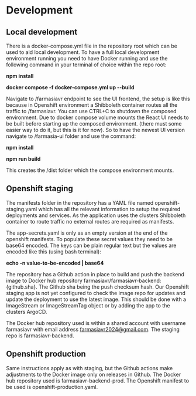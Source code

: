 # Development

## Local development
There is a docker-compose.yml file in the repository root which can be used to aid local development. To have a full local development environment running you need to have Docker running and use the following command in your terminal of choice within the repo root:

**npm install**

**docker compose -f docker-compose.yml up --build**

Navigate to /farmasiavr endpoint to see the UI frontend, the setup is like this because in Openshift environment a Shibboleth container routes all the traffic to /farmasiavr.
You can use CTRL+C to shutdown the composed environment. Due to docker compose volume mounts the React UI needs to be built before starting up the composed environment. (there must some easier way to do it, but this is it for now). So to have the newest UI version navigate to /farmasia-ui folder and use the command:

**npm install**

**npm run build**

This creates the /dist folder which the compose environment mounts.

## Openshift staging
The manifests folder in the repository has a YAML file named openshift-staging.yaml which has all the relevant information to setup the required deployments and services. As the application uses the clusters Shibboleth container to route traffic no external routes are required as manifests. 

The app-secrets.yaml is only as an empty version at the end of the openshift manifests. To populate these secret values they need to be base64 encoded. The keys can be plain regular text but the values are encoded like this (using bash terminal):

**echo -n value-to-be-encoded | base64**

The repository has a Github action in place to build and push the backend image to Docker hub repository farmasiavr/farmasiavr-backend:{github.sha}. The Github sha being the push checksum hash. Our Openshift staging app is not yet configured to check the image repo for updates and update the deployment to use the latest image. This should be done with a ImageStream or ImageStreamTag object or by adding the app  to the clusters ArgoCD.

The Docker hub repository used is within a shared account with username farmasiavr with email address farmasiavr2024@gmail.com. The staging repo is farmasiavr-backend. 

## Openshift production
Same instructions apply as with staging, but the Github actions make adjustments to the Docker image only on releases in Github. The Docker hub repository used is farmasiavr-backend-prod. The Openshift manifest to be used is openshift-production.yaml.

